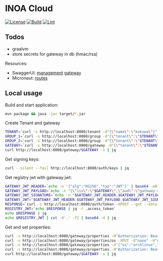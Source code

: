 # INOA Cloud

[![License](https://img.shields.io/github/license/inoa-io/inoa-cloud.svg?label=License)](https://github.com/inoa-io/inoa-cloud/blob/main/LICENSE)
[![Build](https://img.shields.io/github/workflow/status/inoa-io/inoa-cloud/Build?label=Build)](https://github.com/inoa-io/inoa-cloud/actions/workflows/build.yaml)
[![Lint](https://img.shields.io/github/workflow/status/inoa-io/inoa-cloud/CI/main?label=CI)](https://github.com/inoa-io/inoa-cloud/actions/workflows/ci.yaml)

## Todos

* graalvm
* store secrets for gateway in db (hmac/rsa)

Resources:

* SwaggerUI: [management](https://petstore.swagger.io/?url=http://localhost:8080/openapi/management.yaml) [gateway](https://petstore.swagger.io/?url=http://localhost:8080/openapi/gateway.yaml)
* Micronaut: [routes](http://localhost:8080/endpoints/routes)

## Local usage

Build and start application:

```sh
mvn package && java -jar target/*.jar
```

Create Tenant and gateway

```sh
TENANT=`curl -s http://localhost:8080/tenant -d"{\"name\":\"kokuwa\"}" -H"content-type: application/json" | jq -r .id`
GROUP_1=`curl -s http://localhost:8080/group -d"{\"tenant\":\"$TENANT\",\"name\":\"some-group\"}" -H"content-type: application/json" | jq -r .id`
GROUP_2=`curl -s http://localhost:8080/group -d"{\"tenant\":\"$TENANT\",\"name\":\"other-group\"}" -H"content-type: application/json" | jq -r .id`
GATEWAY=`curl -s http://localhost:8080/gateway -d"{\"tenant\":\"$TENANT\",\"name\":\"test-gateway\",\"groups\":[\"$GROUP_1\",\"$GROUP_2\"]}" -H"content-type: application/json" | jq -r .id`
curl http://localhost:8080/gateway/$GATEWAY -s | jq
```

Get signing keys:

```sh
curl --silent --fail http://localhost:8080/auth/keys | jq
```

Get registry jwt with gateway jwt:

```sh
GATEWAY_JWT_HEADER=`echo -n '{"alg":"HS256","typ":"JWT"}' | base64 -w0`
GATEWAY_JWT_PAYLOAD=`echo -n "{\"iss\":\"$GATEWAY\",\"aud\":\"gateway-registry\",\"exp\":1896134400,\"nbf\":0,\"iat\":0,\"jti\":\"nope\"}" | base64 -w0`
GATEWAY_JWT_SIGNATURE=`echo -n "$GATEWAY_JWT_HEADER.$GATEWAY_JWT_PAYLOAD" | openssl dgst -binary -sha256 -hmac pleaseChangeThisSecretForANewOne | base64 -w0`
GATEWAY_JWT="$GATEWAY_JWT_HEADER.$GATEWAY_JWT_PAYLOAD.$GATEWAY_JWT_SIGNATURE"
RESPONSE=`curl -s http://localhost:8080/auth/token -XPOST --get --data-urlencode "grant_type=urn:ietf:params:oauth:grant-type:jwt-bearer" --data-urlencode "assertion=$GATEWAY_JWT"`
REGISTRY_JWT=`echo $RESPONSE | jq -r .access_token`
echo $RESPONSE | jq
echo $REGISTRY_JWT | cut -d'.' -f2 | base64 -d | jq
```

Get and set properties:

```sh
curl -s http://localhost:8080/gateway/properties -H"Authorization: Bearer $REGISTRY_JWT" | jq
curl -s http://localhost:8080/gateway/properties/os -XPUT -d"none" -H"Authorization: Bearer $REGISTRY_JWT" -H"content-type: text/plain"
curl -s http://localhost:8080/gateway/properties -d'{"os":"archlinux","osversion":"1"}' -H'Authorization: Bearer $REGISTRY_JWT' -H"content-type: application/json" | jq
curl -s http://localhost:8080/gateway/properties -H"Authorization: Bearer $REGISTRY_JWT" | jq
curl http://localhost:8080/gateway/$GATEWAY -s | jq
```
